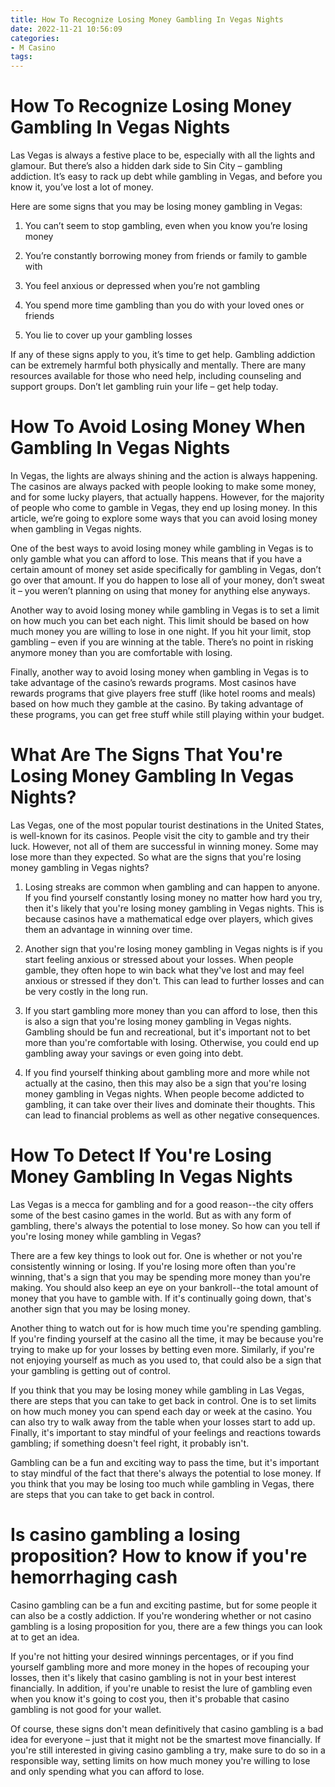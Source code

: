```yaml
---
title: How To Recognize Losing Money Gambling In Vegas Nights
date: 2022-11-21 10:56:09
categories:
- M Casino
tags:
---
```



#  How To Recognize Losing Money Gambling In Vegas Nights

Las Vegas is always a festive place to be, especially with all the lights and glamour. But there’s also a hidden dark side to Sin City – gambling addiction. It’s easy to rack up debt while gambling in Vegas, and before you know it, you’ve lost a lot of money.

Here are some signs that you may be losing money gambling in Vegas:

1) You can’t seem to stop gambling, even when you know you’re losing money

2) You’re constantly borrowing money from friends or family to gamble with

3) You feel anxious or depressed when you’re not gambling

4) You spend more time gambling than you do with your loved ones or friends

5) You lie to cover up your gambling losses

If any of these signs apply to you, it’s time to get help. Gambling addiction can be extremely harmful both physically and mentally. There are many resources available for those who need help, including counseling and support groups. Don’t let gambling ruin your life – get help today.

#  How To Avoid Losing Money When Gambling In Vegas Nights

In Vegas, the lights are always shining and the action is always happening. The casinos are always packed with people looking to make some money, and for some lucky players, that actually happens. However, for the majority of people who come to gamble in Vegas, they end up losing money. In this article, we’re going to explore some ways that you can avoid losing money when gambling in Vegas nights.

One of the best ways to avoid losing money while gambling in Vegas is to only gamble what you can afford to lose. This means that if you have a certain amount of money set aside specifically for gambling in Vegas, don’t go over that amount. If you do happen to lose all of your money, don’t sweat it – you weren’t planning on using that money for anything else anyways.

Another way to avoid losing money while gambling in Vegas is to set a limit on how much you can bet each night. This limit should be based on how much money you are willing to lose in one night. If you hit your limit, stop gambling – even if you are winning at the table. There’s no point in risking anymore money than you are comfortable with losing.

Finally, another way to avoid losing money when gambling in Vegas is to take advantage of the casino’s rewards programs. Most casinos have rewards programs that give players free stuff (like hotel rooms and meals) based on how much they gamble at the casino. By taking advantage of these programs, you can get free stuff while still playing within your budget.

#  What Are The Signs That You're Losing Money Gambling In Vegas Nights?

Las Vegas, one of the most popular tourist destinations in the United States, is well-known for its casinos. People visit the city to gamble and try their luck. However, not all of them are successful in winning money. Some may lose more than they expected. So what are the signs that you're losing money gambling in Vegas nights?

1) Losing streaks are common when gambling and can happen to anyone. If you find yourself constantly losing money no matter how hard you try, then it's likely that you're losing money gambling in Vegas nights. This is because casinos have a mathematical edge over players, which gives them an advantage in winning over time.

2) Another sign that you're losing money gambling in Vegas nights is if you start feeling anxious or stressed about your losses. When people gamble, they often hope to win back what they've lost and may feel anxious or stressed if they don't. This can lead to further losses and can be very costly in the long run.

3) If you start gambling more money than you can afford to lose, then this is also a sign that you're losing money gambling in Vegas nights. Gambling should be fun and recreational, but it's important not to bet more than you're comfortable with losing. Otherwise, you could end up gambling away your savings or even going into debt.

4) If you find yourself thinking about gambling more and more while not actually at the casino, then this may also be a sign that you're losing money gambling in Vegas nights. When people become addicted to gambling, it can take over their lives and dominate their thoughts. This can lead to financial problems as well as other negative consequences.

#  How To Detect If You're Losing Money Gambling In Vegas Nights

Las Vegas is a mecca for gambling and for a good reason--the city offers some of the best casino games in the world. But as with any form of gambling, there's always the potential to lose money. So how can you tell if you're losing money while gambling in Vegas?

There are a few key things to look out for. One is whether or not you're consistently winning or losing. If you're losing more often than you're winning, that's a sign that you may be spending more money than you're making. You should also keep an eye on your bankroll--the total amount of money that you have to gamble with. If it's continually going down, that's another sign that you may be losing money.

Another thing to watch out for is how much time you're spending gambling. If you're finding yourself at the casino all the time, it may be because you're trying to make up for your losses by betting even more. Similarly, if you're not enjoying yourself as much as you used to, that could also be a sign that your gambling is getting out of control.

If you think that you may be losing money while gambling in Las Vegas, there are steps that you can take to get back in control. One is to set limits on how much money you can spend each day or week at the casino. You can also try to walk away from the table when your losses start to add up. Finally, it's important to stay mindful of your feelings and reactions towards gambling; if something doesn't feel right, it probably isn't.

Gambling can be a fun and exciting way to pass the time, but it's important to stay mindful of the fact that there's always the potential to lose money. If you think that you may be losing too much while gambling in Vegas, there are steps that you can take to get back in control.

#  Is casino gambling a losing proposition? How to know if you're hemorrhaging cash

Casino gambling can be a fun and exciting pastime, but for some people it can also be a costly addiction. If you're wondering whether or not casino gambling is a losing proposition for you, there are a few things you can look at to get an idea.

If you're not hitting your desired winnings percentages, or if you find yourself gambling more and more money in the hopes of recouping your losses, then it's likely that casino gambling is not in your best interest financially. In addition, if you're unable to resist the lure of gambling even when you know it's going to cost you, then it's probable that casino gambling is not good for your wallet.

Of course, these signs don't mean definitively that casino gambling is a bad idea for everyone – just that it might not be the smartest move financially. If you're still interested in giving casino gambling a try, make sure to do so in a responsible way, setting limits on how much money you're willing to lose and only spending what you can afford to lose.